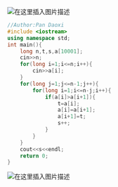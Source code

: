 ![在这里插入图片描述](https://pic.2ge.org/cdn/?url=https://img-blog.csdnimg.cn/3c973c25076d4635a0a64c3b94ef1158.png?x-oss-process=image/watermark,type_ZHJvaWRzYW5zZmFsbGJhY2s,shadow_50,text_Q1NETiBA5r2Y6YGT54a5,size_20,color_FFFFFF,t_70,g_se,x_16)

```cpp
//Author:Pan Daoxi
#include <iostream>
using namespace std;
int main(){
	long n,t,s,a[10001];
	cin>>n;
	for(long i=1;i<=n;i++){
		cin>>a[i];
	}
	for(long j=1;j<=n-1;j++){
		for(long i=1;i<=n-j;i++){
			if(a[i]>a[i+1]){
				t=a[i];
				a[i]=a[i+1];
				a[i+1]=t; 
				s++;
			}
		}
	}
	cout<<s<<endl;
	return 0;
} 
```
![在这里插入图片描述](https://pic.2ge.org/cdn/?url=https://img-blog.csdnimg.cn/147ce69ccf2745e0afe2d3c74ded04d1.png?x-oss-process=image/watermark,type_ZHJvaWRzYW5zZmFsbGJhY2s,shadow_50,text_Q1NETiBA5r2Y6YGT54a5,size_20,color_FFFFFF,t_70,g_se,x_16)


